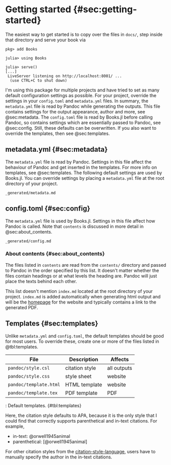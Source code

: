 # Getting started {#sec:getting-started}

The easiest way to get started is to copy over the files in `docs/`, step inside that directory and serve your book via

```
pkg> add Books

julia> using Books

julia> serve()
[...]
 LiveServer listening on http://localhost:8001/ ...
  (use CTRL+C to shut down)
```

I'm using this package for multiple projects and have tried to set as many default configuration settings as possible.
For your project, override the settings in your `config.toml` and `metadata.yml` files.
In summary, the `metadata.yml` file is read by Pandoc while generating the outputs.
This file contains settings for the output appearance, author and more, see @sec:metadata.
The `config.toml` file is read by Books.jl before calling Pandoc, so contains settings which are essentially passed to Pandoc, see @sec:config.
Still, these defaults can be overwritten.
If you also want to override the templates, then see @sec:templates.

## metadata.yml {#sec:metadata}

The `metadata.yml` file is read by Pandoc.
Settings in this file affect the behaviour of Pandoc and get inserted in the templates.
For more info on templates, see @sec:templates.
The following default settings are used by Books.jl.
You can override settings by placing a `metadata.yml` file at the root directory of your project.

```{.include}
_generated/metadata.md
```

## config.toml {#sec:config}

The `metadata.yml` file is used by Books.jl.
Settings in this file affect how Pandoc is called.
Note that `contents` is discussed in more detail in @sec:about_contents.

```{.include}
_generated/config.md
```

### About contents {#sec:about_contents}

The files listed in `contents` are read from the `contents/` directory and passed to Pandoc in the order specified by this list.
It doesn't matter whether the files contain headings or at what levels the heading are.
Pandoc will just place the texts behind each other.

This list doesn't mention `index.md` located at the root directory of your project.
`index.md` is added automatically when generating html output and will be the [homepage](/) for the website and typically contains a link to the generated PDF.

## Templates {#sec:templates}

Unlike `metadata.yml` and `config.toml`, the default templates should be good for most users.
To override these, create one or more of the files listed in @tbl:templates.

File | Description | Affects
--- | --- | ---
`pandoc/style.csl` | citation style | all outputs
`pandoc/style.css` | style sheet | website
`pandoc/template.html` | HTML template | website
`pandoc/template.tex` | PDF template | PDF

: Default templates. {#tbl:templates}

Here, the citation style defaults to APA, because it is the only style that I could find that correctly supports parenthetical and in-text citations. For example,

- in-text: @orwell1945animal
- parenthetical: [@orwell1945animal]

For other citation styles from the [citation-style-language](https://github.com/citation-style-language/styles), users have to manually specify the author in the in-text citations.
